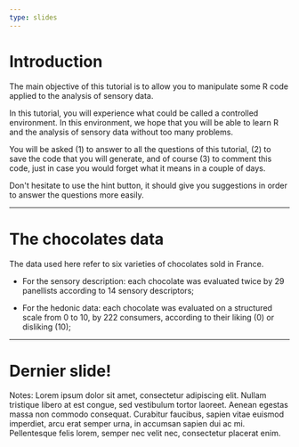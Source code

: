 ```yaml
---
type: slides
---
```


# Introduction

The main objective of this tutorial is to allow you to manipulate some R code applied to the analysis of sensory data.

In this tutorial, you will experience what could be called a controlled environment. In this environment, we hope that you will be able to learn R and the analysis of sensory data without too many problems. 

You will be asked (1) to answer to all the questions of this tutorial, (2) to save the code that you will generate, and of course (3) to comment this code, just in case you would forget what it means in a couple of days.

Don't hesitate to use the hint button, it should give you suggestions in order to answer the questions more easily.

---

# The chocolates data

The data used here refer to six varieties of chocolates sold in France.

- For the sensory description: each chocolate was evaluated twice by 29 panellists according to 14 sensory descriptors;

- For the hedonic data: each chocolate was evaluated on a structured scale from 0 to 10, by 222 consumers, according to their liking (0) or disliking (10);

---

# Dernier slide!

Notes: Lorem ipsum dolor sit amet, consectetur adipiscing elit. Nullam tristique
libero at est congue, sed vestibulum tortor laoreet. Aenean egestas massa non
commodo consequat. Curabitur faucibus, sapien vitae euismod imperdiet, arcu erat
semper urna, in accumsan sapien dui ac mi. Pellentesque felis lorem, semper nec
velit nec, consectetur placerat enim.
